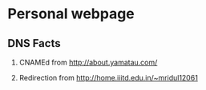 # Personal webpage

## DNS Facts

1. CNAMEd from http://about.yamatau.com/

2. Redirection from http://home.iiitd.edu.in/~mridul12061
